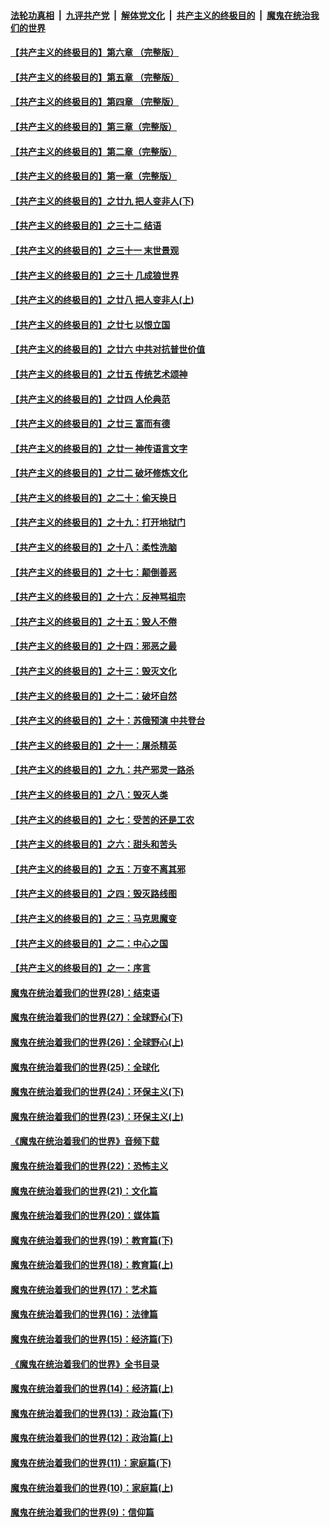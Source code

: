 ####  [法轮功真相](../../../../basic/blob/master/README.md?t=05090431) &nbsp;|&nbsp; [九评共产党](../../../../9ping.md/blob/master/README.md?t=05090431) &nbsp;|&nbsp; [解体党文化](../../../../jtdwh.md/blob/master/README.md?t=05090431)  &nbsp;|&nbsp; [共产主义的终极目的](../../../../gczydzjmd.md/blob/master/README.md?t=05090431) &nbsp;|&nbsp; [魔鬼在统治我们的世界](../../../../mgztzwmdsj.md/blob/master/README.md?t=05090431) 

#### [【共产主义的终极目的】第六章 （完整版）](../pages/nsc422/n11428913.md?t=05090431) 

#### [【共产主义的终极目的】第五章 （完整版）](../pages/nsc422/n11428912.md?t=05090431) 

#### [【共产主义的终极目的】第四章 （完整版）](../pages/nsc422/n11428907.md?t=05090431) 

#### [【共产主义的终极目的】第三章（完整版）](../pages/nsc422/n11428848.md?t=05090431) 

#### [【共产主义的终极目的】第二章（完整版）](../pages/nsc422/n11428831.md?t=05090431) 

#### [【共产主义的终极目的】第一章（完整版）](../pages/nsc422/n11417651.md?t=05090431) 

#### [【共产主义的终极目的】之廿九 把人变非人(下)](../pages/nsc422/n11344140.md?t=05090431) 

#### [【共产主义的终极目的】之三十二 结语](../pages/nsc422/n11360535.md?t=05090431) 

#### [【共产主义的终极目的】之三十一 末世景观](../pages/nsc422/n11351129.md?t=05090431) 

#### [【共产主义的终极目的】之三十 几成狼世界](../pages/nsc422/n11348280.md?t=05090431) 

#### [【共产主义的终极目的】之廿八 把人变非人(上)](../pages/nsc422/n11340492.md?t=05090431) 

#### [【共产主义的终极目的】之廿七 以恨立国](../pages/nsc422/n11336944.md?t=05090431) 

#### [【共产主义的终极目的】之廿六 中共对抗普世价值](../pages/nsc422/n11324785.md?t=05090431) 

#### [【共产主义的终极目的】之廿五 传统艺术颂神](../pages/nsc422/n11296396.md?t=05090431) 

#### [【共产主义的终极目的】之廿四 人伦典范](../pages/nsc422/n11296397.md?t=05090431) 

#### [【共产主义的终极目的】之廿三 富而有德](../pages/nsc422/n11283598.md?t=05090431) 

#### [【共产主义的终极目的】之廿一 神传语言文字](../pages/nsc422/n11263265.md?t=05090431) 

#### [【共产主义的终极目的】之廿二 破坏修炼文化](../pages/nsc422/n11245728.md?t=05090431) 

#### [【共产主义的终极目的】之二十：偷天换日](../pages/nsc422/n11238846.md?t=05090431) 

#### [【共产主义的终极目的】之十九：打开地狱门](../pages/nsc422/n11206376.md?t=05090431) 

#### [【共产主义的终极目的】之十八：柔性洗脑](../pages/nsc422/n11199994.md?t=05090431) 

#### [【共产主义的终极目的】之十七：颠倒善恶](../pages/nsc422/n11179782.md?t=05090431) 

#### [【共产主义的终极目的】之十六：反神骂祖宗](../pages/nsc422/n11166798.md?t=05090431) 

#### [【共产主义的终极目的】之十五：毁人不倦](../pages/nsc422/n11166792.md?t=05090431) 

#### [【共产主义的终极目的】之十四：邪恶之最](../pages/nsc422/n11150249.md?t=05090431) 

#### [【共产主义的终极目的】之十三：毁灭文化](../pages/nsc422/n11135227.md?t=05090431) 

#### [【共产主义的终极目的】之十二：破坏自然](../pages/nsc422/n11135214.md?t=05090431) 

#### [【共产主义的终极目的】之十：苏俄预演 中共登台](../pages/nsc422/n11118424.md?t=05090431) 

#### [【共产主义的终极目的】之十一：屠杀精英](../pages/nsc422/n11118442.md?t=05090431) 

#### [【共产主义的终极目的】之九：共产邪灵一路杀](../pages/nsc422/n11114139.md?t=05090431) 

#### [【共产主义的终极目的】之八：毁灭人类](../pages/nsc422/n11108503.md?t=05090431) 

#### [【共产主义的终极目的】之七：受苦的还是工农](../pages/nsc422/n11101809.md?t=05090431) 

#### [【共产主义的终极目的】之六：甜头和苦头](../pages/nsc422/n11096971.md?t=05090431) 

#### [【共产主义的终极目的】之五：万变不离其邪](../pages/nsc422/n11091285.md?t=05090431) 

#### [【共产主义的终极目的】之四：毁灭路线图](../pages/nsc422/n11086284.md?t=05090431) 

#### [【共产主义的终极目的】之三：马克思魔变](../pages/nsc422/n11061941.md?t=05090431) 

#### [【共产主义的终极目的】之二：中心之国](../pages/nsc422/n11047728.md?t=05090431) 

#### [【共产主义的终极目的】之一：序言](../pages/nsc422/n11086077.md?t=05090431) 

#### [魔鬼在统治着我们的世界(28)：结束语](../pages/nsc422/n10936246.md?t=05090431) 

#### [魔鬼在统治着我们的世界(27)：全球野心(下)](../pages/nsc422/n10928319.md?t=05090431) 

#### [魔鬼在统治着我们的世界(26)：全球野心(上)](../pages/nsc422/n10900318.md?t=05090431) 

#### [魔鬼在统治着我们的世界(25)：全球化](../pages/nsc422/n10788205.md?t=05090431) 

#### [魔鬼在统治着我们的世界(24)：环保主义(下)](../pages/nsc422/n10695307.md?t=05090431) 

#### [魔鬼在统治着我们的世界(23)：环保主义(上)](../pages/nsc422/n10688613.md?t=05090431) 

#### [《魔鬼在统治着我们的世界》音频下载](../pages/nsc422/n10635553.md?t=05090431) 

#### [魔鬼在统治着我们的世界(22)：恐怖主义](../pages/nsc422/n10614727.md?t=05090431) 

#### [魔鬼在统治着我们的世界(21)：文化篇](../pages/nsc422/n10597706.md?t=05090431) 

#### [魔鬼在统治着我们的世界(20)：媒体篇](../pages/nsc422/n10586579.md?t=05090431) 

#### [魔鬼在统治着我们的世界(19)：教育篇(下)](../pages/nsc422/n10564808.md?t=05090431) 

#### [魔鬼在统治着我们的世界(18)：教育篇(上)](../pages/nsc422/n10526970.md?t=05090431) 

#### [魔鬼在统治着我们的世界(17)：艺术篇](../pages/nsc422/n10499093.md?t=05090431) 

#### [魔鬼在统治着我们的世界(16)：法律篇](../pages/nsc422/n10485969.md?t=05090431) 

#### [魔鬼在统治着我们的世界(15)：经济篇(下)](../pages/nsc422/n10469975.md?t=05090431) 

#### [《魔鬼在统治着我们的世界》全书目录](../pages/nsc422/n10464261.md?t=05090431) 

#### [魔鬼在统治着我们的世界(14)：经济篇(上)](../pages/nsc422/n10457370.md?t=05090431) 

#### [魔鬼在统治着我们的世界(13)：政治篇(下)](../pages/nsc422/n10448270.md?t=05090431) 

#### [魔鬼在统治着我们的世界(12)：政治篇(上)](../pages/nsc422/n10444576.md?t=05090431) 

#### [魔鬼在统治着我们的世界(11)：家庭篇(下)](../pages/nsc422/n10440961.md?t=05090431) 

#### [魔鬼在统治着我们的世界(10)：家庭篇(上)](../pages/nsc422/n10435448.md?t=05090431) 

#### [魔鬼在统治着我们的世界(9)：信仰篇](../pages/nsc422/n10432159.md?t=05090431) 

